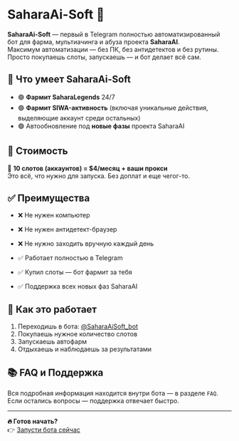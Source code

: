 # SaharaAi-Soft 🤖

**SaharaAi-Soft** — первый в Telegram полностью автоматизированный бот для фарма, мультиачинга и абуза проекта **SaharaAI**.  
Максимум автоматизации — без ПК, без антидетектов и без рутины. Просто покупаешь слоты, запускаешь — и бот делает всё сам.

## 🚀 Что умеет SaharaAi-Soft

- 🟢 **Фармит SaharaLegends** 24/7  
- 🟢 **Фармит SIWA-активность** (включая уникальные действия, выделяющие аккаунт среди остальных)  
- 🟢 Автообновление под **новые фазы** проекта SaharaAI

## 💸 Стоимость

🔹 **10 слотов (аккаунтов) = $4/месяц + ваши прокси**  
Это всё, что нужно для запуска. Без доплат и еще чегог-то.

## ✅ Преимущества

- ❌ Не нужен компьютер  
- ❌ Не нужен антидетект-браузер  
- ❌ Не нужно заходить вручную каждый день
   
- ✅ Работает полностью в Telegram  
- ✅ Купил слоты — бот фармит за тебя  
- ✅ Поддержка всех новых фаз SaharaAI

## 🧠 Как это работает

1. Переходишь в бота: [@SaharaAiSoft_bot](https://t.me/SaharaAiSoft_bot)  
2. Покупаешь нужное количество слотов  
3. Запускаешь автофарм  
4. Отдыхаешь и наблюдаешь за результатами

## 📚 FAQ и Поддержка

Вся подробная информация находится внутри бота — в разделе `FAQ`.  
Если остались вопросы — поддержка отвечает быстро.

---

**🔥 Готов начать?**  
👉 [Запусти бота сейчас](https://t.me/SaharaAiSoft_bot)



